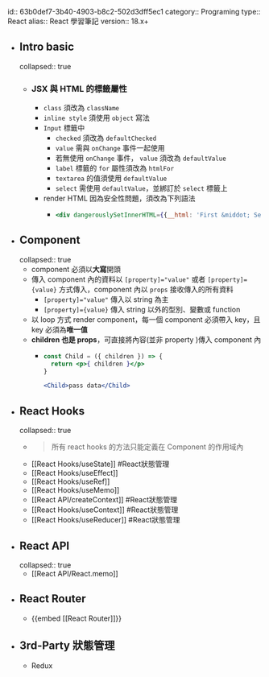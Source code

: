 id:: 63b0def7-3b40-4903-b8c2-502d3dff5ec1
category:: Programing
type:: React
alias:: React 學習筆記
version:: 18.x+

- ## Intro basic
  collapsed:: true
	- ### JSX 與 HTML 的標籤屬性
		- `class` 須改為 `className`
		- `inline style` 須使用 `object` 寫法
		- `Input` 標籤中
			- `checked` 須改為 `defaultChecked`
			- `value` 需與 `onChange` 事件一起使用
			- 若無使用 `onChange` 事件， `value` 須改為 `defaultValue`
			- `label` 標籤的 `for` 屬性須改為 `htmlFor`
			- `textarea` 的值須使用 `defaultValue`
			- `select` 需使用 `defaultValue`，並綁訂於 `select` 標籤上
		- render HTML 因為安全性問題，須改為下列語法
			- ```jsx
			  <div dangerouslySetInnerHTML={{__html: 'First &middot; Second'}}></div>
			  ```
- ## Component
  collapsed:: true
	- component 必須以**大寫**開頭
	- 傳入 component 內的資料以 `[property]="value"` 或者 `[property]={value}` 方式傳入，component 內以 `props` 接收傳入的所有資料
		- `[property]="value"` 傳入以 string 為主
		- `[property]={value}` 傳入 string 以外的型別、變數或 function
	- 以 loop 方式 render component，每一個 component 必須帶入 key，且 key 必須為**唯一值**
	- **children 也是 props**，可直接將內容(並非 property )傳入 component 內
		- ```jsx
		  const Child = ({ children }) => {
		    return <p>{ children }</p>
		  }
		  
		  <Child>pass data</Child>
		  ```
- ## React Hooks
  collapsed:: true
	- > 所有 react hooks 的方法只能定義在 Component 的作用域內
	- [[React Hooks/useState]] #React狀態管理
	- [[React Hooks/useEffect]]
	- [[React Hooks/useRef]]
	- [[React Hooks/useMemo]]
	- [[React API/createContext]] #React狀態管理
	- [[React Hooks/useContext]] #React狀態管理
	- [[React Hooks/useReducer]] #React狀態管理
- ## React API
  collapsed:: true
	- [[React API/React.memo]]
- ## React Router
	- {{embed [[React Router]]}}
- ## 3rd-Party 狀態管理
	- Redux
